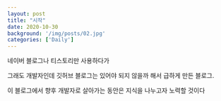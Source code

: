 ```yaml
---
layout: post
title: "시작"
date: 2020-10-30
background: '/img/posts/02.jpg'
categories: ['Daily']
---
```




네이버 블로그나 티스토리만 사용하다가

그래도 개발자인데 깃허브 블로그는 있어야 되지 않을까 해서 급하게 만든 블로그.

이 블로그에서 향후 개발자로 살아가는 동안은 지식을 나누고자 노력할 것이다